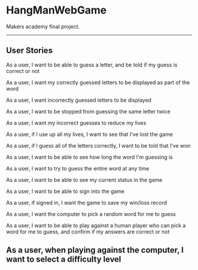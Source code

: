 # HangManWebGame
Makers academy final project.

--------

User Stories
-----


As a user, I want to be able to guess a letter, and be told if my guess is correct or not

As a user, I want my correctly guessed letters to be displayed as part of the word

As a user, I want incorrectly guessed letters to be displayed

As a user, I want to be stopped from guessing the same letter twice

As a user, I want my incorrect guesses to reduce my lives

As a user, if I use up all my lives, I want to see that I’ve lost the game

As a user, if I guess all of the letters correctly, I want to be told that I’ve won

As a user, I want to be able to see how long the word I'm guessing is

As a user, I want to try to guess the entire word at any time

As a user, I want to be able to see my current status in the game

As a user, I want to be able to sign into the game

As a user, if signed in, I want the game to save my win/loss record

As a user, I want the computer to pick a random word for me to guess

As a user, I want to be able to play against a human player who can pick a word for me to guess, and confirm if my answers are correct or not

As a user, when playing against the computer, I want to select a difficulty level
-----